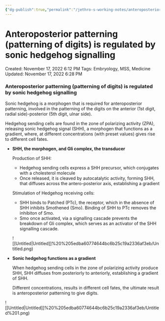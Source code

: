 ```yaml
---
{"dg-publish":true,"permalink":"/jethro-s-working-notes/anteroposterior-patterning-patterning-of-digits/","dgPassFrontmatter":true}
---
```



# Anteroposterior patterning (patterning of digits) is regulated by sonic hedgehog signalling

Created: November 17, 2022 6:12 PM
Tags: Embryology, MSS, Medicine
Updated: November 17, 2022 6:28 PM

### Anteroposterior patterning (patterning of digits) is regulated by sonic hedgehog signalling

Sonic hedgehog is a morphogen that is required for anteroposterior patterning, involved in the patterning of the digits on the anterior (1st digit, radial side)-posterior (5th digit, ulnar side).

Hedgehog sending cells are found in the zone of polarizing activity (ZPA), releasing sonic hedgehog signal (SHH), a morphogen that functions as a gradient, where, at different concentrations (with preset values) gives rise to different cell fates.

- **************************************SHH, the morphogen, and Gli complex, the transducer**************************************
    
    Production of SHH:
    
    - Hedgehog sending cells express a SHH precursor, which conjugates with a cholesterol molecule
    - Once released, it is cleaved by autocatalytic activity, forming SHH, that diffuses across the antero-posterior axis, establishing a gradient
    
    Stimulation of Hedgehog receiving cells:
    
    - SHH binds to Patched (PTc), the receptor, which in the absence of SHH inhibits Smothened (Smo). Binding of SHH to PTc removes the inhibiton of Smo.
    - Smo once activated, via a signalling cascade prevents the breakdown of Gli complex, which serves as an activator of the SHH signalling cascade.
    
    ![[Untitled\|Untitled]]%20%205edba60774644bc6b25c19a2336af3eb/Untitled.png)
    
- ********************************Sonic hedgehog functions as a gradient********************************
    
    When hedgehog sending cells in the zone of polarizing activity produce SHH, SHH diffuses from posteriorly to anteriorly, establishing a gradient of SHH.
    
    Different concentrations, results in different cell fates, the ultimate result is anteroposterior patterning to give digits.
    

![[Untitled\|Untitled]]%20%205edba60774644bc6b25c19a2336af3eb/Untitled%201.png)